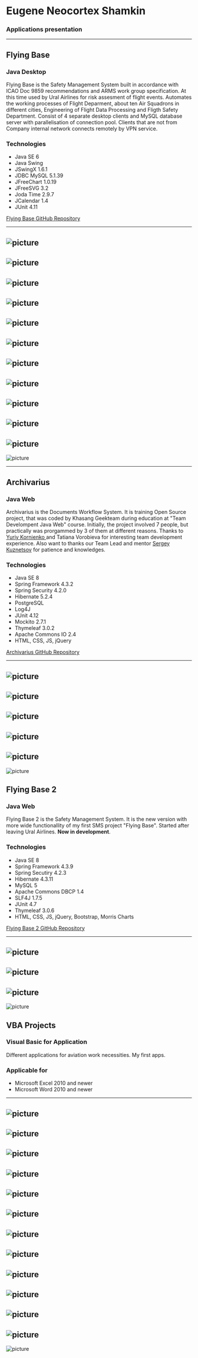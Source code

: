 # Eugene Neocortex Shamkin
### Applications presentation

-------------



Flying Base
-------------
### Java Desktop

Flying Base is the Safety Management System built in accordance with ICAO Doc 9859 recommendations and ARMS work group specification. At this time used by Ural Airlines for risk assesment of flight events. Automates the working processes of Flight Deparment, about ten Air Squadrons in different cities, Engineering of Flight Data Processing and Fligth Safety Department. Consist of 4 separate desktop clients and MySQL database server with parallelisation of connection pool. Clients that are not from Company internal network connects remotely by VPN service.

### Technologies

- Java SE 6
- Java Swing 
- JSwingX 1.6.1
- JDBC MySQL 5.1.39
- JFreeChart 1.0.19
- JFreeSVG 3.2
- Joda Time 2.9.7
- JCalendar 1.4
- JUnit 4.11

[Flying Base GitHub Repository](https://github.com/NeocortexF/FlyingBase)

-------------


![picture](https://raw.githubusercontent.com/NeocortexF/Screenshots/master/Java%20Desktop/19.jpg?raw=true)
-------------
![picture](https://raw.githubusercontent.com/NeocortexF/Screenshots/master/Java%20Desktop/20.jpg?raw=true)
-------------
![picture](https://raw.githubusercontent.com/NeocortexF/Screenshots/master/Java%20Desktop/21.jpg?raw=true)
-------------
![picture](https://raw.githubusercontent.com/NeocortexF/Screenshots/master/Java%20Desktop/22.jpg?raw=true)
-------------
![picture](https://raw.githubusercontent.com/NeocortexF/Screenshots/master/Java%20Desktop/23.jpg?raw=true)
-------------
![picture](https://raw.githubusercontent.com/NeocortexF/Screenshots/master/Java%20Desktop/24.jpg?raw=true)
-------------
![picture](https://raw.githubusercontent.com/NeocortexF/Screenshots/master/Java%20Desktop/25.jpg?raw=true)
-------------
![picture](https://raw.githubusercontent.com/NeocortexF/Screenshots/master/Java%20Desktop/27.jpg?raw=true)
-------------
![picture](https://raw.githubusercontent.com/NeocortexF/Screenshots/master/Java%20Desktop/28.jpg?raw=true)
-------------
![picture](https://raw.githubusercontent.com/NeocortexF/Screenshots/master/Java%20Desktop/29.jpg?raw=true)
-------------
![picture](https://raw.githubusercontent.com/NeocortexF/Screenshots/master/Java%20Desktop/30.jpg?raw=true)
-------------
![picture](https://raw.githubusercontent.com/NeocortexF/Screenshots/master/Java%20Desktop/31.jpg?raw=true)

-------------



Archivarius 
-------------
### Java Web


Archivarius is the Documents Workflow System. It is training Open Source project, that was coded by Khasang Geekteam during education at "Team Develompent Java Web" course. Initially, the project involved 7 people, but practically was prorgammed by 3 of them at different reasons. Thanks to [Yuriy Kornienko ](https://github.com/Horoshiy) and Tatiana Vorobieva for interesting team development experience. Also want to thanks our Team Lead and mentor [Sergey Kuznetsov](https://github.com/SKuznet) for patience and knowledges.

### Technologies

- Java SE 8
- Spring Framework 4.3.2
- Spring Security 4.2.0
- Hibernate 5.2.4
- PostgreSQL
- Log4J
- JUnit 4.12
- Mockito 2.7.1
- Thymeleaf 3.0.2
- Apache Commons IO 2.4
- HTML, CSS, JS, jQuery


[Archivarius GitHub Repository](https://github.com/khasang/archivarius)

-------------
![picture](https://raw.githubusercontent.com/NeocortexF/Screenshots/master/Java%20Web/arch-1.jpg?raw=true)
-------------
![picture](https://raw.githubusercontent.com/NeocortexF/Screenshots/master/Java%20Web/arch-2.jpg?raw=true)
-------------
![picture](https://raw.githubusercontent.com/NeocortexF/Screenshots/master/Java%20Web/arch-3.jpg?raw=true)
-------------
![picture](https://raw.githubusercontent.com/NeocortexF/Screenshots/master/Java%20Web/arch-4.jpg?raw=true)
-------------
![picture](https://raw.githubusercontent.com/NeocortexF/Screenshots/master/Java%20Web/arch-5.jpg?raw=true)
-------------
![picture](https://raw.githubusercontent.com/NeocortexF/Screenshots/master/Java%20Web/arch-6.jpg?raw=true)

Flying Base 2
-------------
### Java Web


Flying Base 2 is the Safety Management System. It is the new version with more wide functionallity of my first SMS project "Flying Base". Started after leaving Ural Airlines. **Now in development**. 

### Technologies

- Java SE 8
- Spring Framework 4.3.9
- Spring Secutiry 4.2.3
- Hibernate 4.3.11
- MySQL 5
- Apache Commons DBCP 1.4
- SLF4J 1.7.5
- JUnit 4.7
- Thymeleaf 3.0.6
- HTML, CSS, JS, jQuery, Bootstrap, Morris Charts


[Flying Base 2 GitHub Repository](https://github.com/NeocortexF/ASafety)

-------------

![picture](https://raw.githubusercontent.com/NeocortexF/Screenshots/master/Java%20Web/FB2-1.jpg?raw=true)
-------------
![picture](https://raw.githubusercontent.com/NeocortexF/Screenshots/master/Java%20Web/FB2-2.jpg?raw=true)
-------------
![picture](https://raw.githubusercontent.com/NeocortexF/Screenshots/master/Java%20Web/FB2-3.jpg?raw=true)
-------------
![picture](https://raw.githubusercontent.com/NeocortexF/Screenshots/master/Java%20Web/FB2-4.jpg?raw=true)

VBA Projects
-------------
### Visual Basic for Application 


Different applications for aviation work necessities. My first apps.

### Applicable for

- Microsoft Excel 2010 and newer
- Microsoft Word 2010 and newer

-------------

![picture](https://raw.githubusercontent.com/NeocortexF/Screenshots/master/VBA/01.jpg?raw=true)
-------------
![picture](https://raw.githubusercontent.com/NeocortexF/Screenshots/master/VBA/02.jpg?raw=true)
-------------
![picture](https://raw.githubusercontent.com/NeocortexF/Screenshots/master/VBA/03.jpg?raw=true)
-------------
![picture](https://raw.githubusercontent.com/NeocortexF/Screenshots/master/VBA/04.jpg?raw=true)
-------------
![picture](https://raw.githubusercontent.com/NeocortexF/Screenshots/master/VBA/05.jpg?raw=true)
-------------
![picture](https://raw.githubusercontent.com/NeocortexF/Screenshots/master/VBA/06.jpg?raw=true)
-------------
![picture](https://raw.githubusercontent.com/NeocortexF/Screenshots/master/VBA/08.jpg?raw=true)
-------------
![picture](https://raw.githubusercontent.com/NeocortexF/Screenshots/master/VBA/09.jpg?raw=true)
-------------
![picture](https://raw.githubusercontent.com/NeocortexF/Screenshots/master/VBA/10.jpg?raw=true)
-------------
![picture](https://raw.githubusercontent.com/NeocortexF/Screenshots/master/VBA/14.jpg?raw=true)
-------------
![picture](https://raw.githubusercontent.com/NeocortexF/Screenshots/master/VBA/15.jpg?raw=true)
-------------
![picture](https://raw.githubusercontent.com/NeocortexF/Screenshots/master/VBA/17.jpg?raw=true)
-------------
![picture](https://raw.githubusercontent.com/NeocortexF/Screenshots/master/VBA/18.jpg?raw=true)